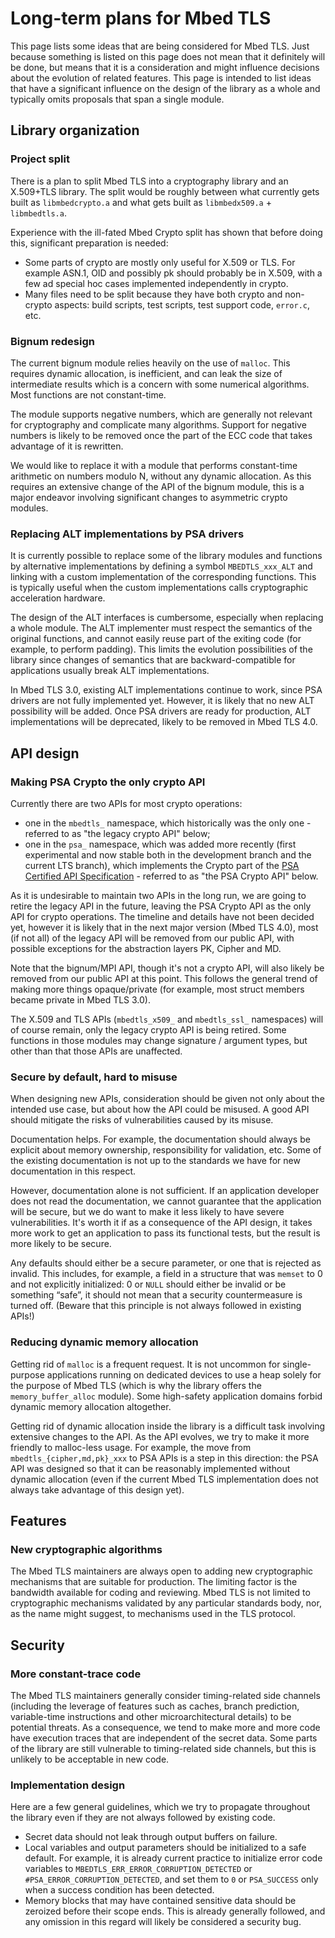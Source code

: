 # Long-term plans for Mbed TLS

This page lists some ideas that are being considered for Mbed TLS. Just because something is listed on this page does not mean that it definitely will be done, but means that it is a consideration and might influence decisions about the evolution of related features. This page is intended to list ideas that have a significant influence on the design of the library as a whole and typically omits proposals that span a single module.

## Library organization

### Project split

There is a plan to split Mbed TLS into a cryptography library and an X.509+TLS library. The split would be roughly between what currently gets built as `libmbedcrypto.a` and what gets built as `libmbedx509.a` + `libmbedtls.a`.

Experience with the ill-fated Mbed Crypto split has shown that before doing this, significant preparation is needed:

* Some parts of crypto are mostly only useful for X.509 or TLS. For example ASN.1, OID and possibly pk should probably be in X.509, with a few ad special hoc cases implemented independently in crypto.
* Many files need to be split because they have both crypto and non-crypto aspects: build scripts, test scripts, test support code, `error.c`, etc.

### Bignum redesign

The current bignum module relies heavily on the use of `malloc`. This requires dynamic allocation, is inefficient, and can leak the size of intermediate results which is a concern with some numerical algorithms. Most functions are not constant-time.

The module supports negative numbers, which are generally not relevant for cryptography and complicate many algorithms. Support for negative numbers is likely to be removed once the part of the ECC code that takes advantage of it is rewritten.

We would like to replace it with a module that performs constant-time arithmetic on numbers modulo N, without any dynamic allocation. As this requires an extensive change of the API of the bignum module, this is a major endeavor involving significant changes to asymmetric crypto modules.

### Replacing ALT implementations by PSA drivers

It is currently possible to replace some of the library modules and functions by alternative implementations by defining a symbol `MBEDTLS_xxx_ALT` and linking with a custom implementation of the corresponding functions. This is typically useful when the custom implementations calls cryptographic acceleration hardware.

The design of the ALT interfaces is cumbersome, especially when replacing a whole module. The ALT implementer must respect the semantics of the original functions, and cannot easily reuse part of the exiting code (for example, to perform padding). This limits the evolution possibilities of the library since changes of semantics that are backward-compatible for applications usually break ALT implementations.

In Mbed TLS 3.0, existing ALT implementations continue to work, since PSA drivers are not fully implemented yet. However, it is likely that no new ALT possibility will be added. Once PSA drivers are ready for production, ALT implementations will be deprecated, likely to be removed in Mbed TLS 4.0.

## API design

### Making PSA Crypto the only crypto API

Currently there are two APIs for most crypto operations:

- one in the `mbedtls_` namespace, which historically was the only one - referred to as "the legacy crypto API" below;
- one in the `psa_` namespace, which was added more recently (first experimental and now stable both in the development branch and the current LTS branch), which implements the Crypto part of the [PSA Certified API Specification](https://arm-software.github.io/psa-api/) - referred to as "the PSA Crypto API" below.

As it is undesirable to maintain two APIs in the long run, we are going to retire the legacy API in the future, leaving the PSA Crypto API as the only API for crypto operations. The timeline and details have not been decided yet, however it is likely that in the next major version (Mbed TLS 4.0), most (if not all) of the legacy API will be removed from our public API, with possible exceptions for the abstraction layers PK, Cipher and MD.

Note that the bignum/MPI API, though it's not a crypto API, will also likely be removed from our public API at this point. This follows the general trend of making more things opaque/private (for example, most struct members became private in Mbed TLS 3.0).

The X.509 and TLS APIs (`mbedtls_x509_` and `mbedtls_ssl_` namespaces) will of course remain, only the legacy crypto API is being retired. Some functions in those modules may change signature / argument types, but other than that those APIs are unaffected.


### Secure by default, hard to misuse

When designing new APIs, consideration should be given not only about the intended use case, but about how the API could be misused. A good API should mitigate the risks of vulnerabilities caused by its misuse.

Documentation helps. For example, the documentation should always be explicit about memory ownership, responsibility for validation, etc. Some of the existing documentation is not up to the standards we have for new documentation in this respect.

However, documentation alone is not sufficient. If an application developer does not read the documentation, we cannot guarantee that the application will be secure, but we do want to make it less likely to have severe vulnerabilities. It's worth it if as a consequence of the API design, it takes more work to get an application to pass its functional tests, but the result is more likely to be secure.

Any defaults should either be a secure parameter, or one that is rejected as invalid. This includes, for example, a field in a structure that was `memset` to 0 and not explicitly initialized: 0 or `NULL` should either be invalid or be something “safe”, it should not mean that a security countermeasure is turned off. (Beware that this principle is not always followed in existing APIs!)

### Reducing dynamic memory allocation

Getting rid of `malloc` is a frequent request. It is not uncommon for single-purpose applications running on dedicated devices to use a heap solely for the purpose of Mbed TLS (which is why the library offers the `memory_buffer_alloc` module). Some high-safety application domains forbid dynamic memory allocation altogether.

Getting rid of dynamic allocation inside the library is a difficult task involving extensive changes to the API. As the API evolves, we try to make it more friendly to malloc-less usage. For example, the move from `mbedtls_{cipher,md,pk}_xxx` to PSA APIs is a step in this direction: the PSA API was designed so that it can be reasonably implemented without dynamic allocation (even if the current Mbed TLS implementation does not always take advantage of this design yet).

## Features

### New cryptographic algorithms

The Mbed TLS maintainers are always open to adding new cryptographic mechanisms that are suitable for production. The limiting factor is the bandwidth available for coding and reviewing. Mbed TLS is not limited to cryptographic mechanisms validated by any particular standards body, nor, as the name might suggest, to mechanisms used in the TLS protocol.

## Security

### More constant-trace code

The Mbed TLS maintainers generally consider timing-related side channels (including the leverage of features such as caches, branch prediction, variable-time instructions and other microarchitectural details) to be potential threats. As a consequence, we tend to make more and more code have execution traces that are independent of the secret data. Some parts of the library are still vulnerable to timing-related side channels, but this is unlikely to be acceptable in new code.

### Implementation design

Here are a few general guidelines, which we try to propagate throughout the library even if they are not always followed by existing code.

* Secret data should not leak through output buffers on failure.
* Local variables and output parameters should be initialized to a safe default. For example, it is already current practice to initialize error code variables to `MBEDTLS_ERR_ERROR_CORRUPTION_DETECTED` or `#PSA_ERROR_CORRUPTION_DETECTED`, and set them to `0` or `PSA_SUCCESS` only when a success condition has been detected.
* Memory blocks that may have contained sensitive data should be zeroized before their scope ends. This is already generally followed, and any omission in this regard will likely be considered a security bug.
